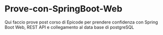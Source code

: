 # Prove-con-SpringBoot-Web
Qui faccio prove post corso di Epicode per prendere confidenza con Spring Boot Web, REST API e collegamento al data base di postgreSQL
